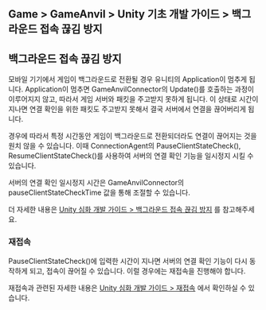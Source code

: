 ## Game > GameAnvil > Unity 기초 개발 가이드 > 백그라운드 접속 끊김 방지

## 백그라운드 접속 끊김 방지

모바일 기기에서 게임이 백그라운드로 전환될 경우 유니티의 Application이 멈추게 됩니다. Application이 멈추면 GameAnvilConnector의 Update()를 호출하는 과정이 이루어지지 않고, 따라서 게임 서버와 패킷을 주고받지 못하게 됩니다. 이 상태로 시간이 지나면 연결 확인을 위한 패킷도 주고받지 못해서 결국 서버에서 연결을 끊어버리게 됩니다.

경우에 따라서 특정 시간동안 게임이 백그라운드로 전환되더라도 연결이 끊어지는 것을 원치 않을 수 있습니다. 이때 ConnectionAgent의 PauseClientStateCheck(), ResumeClientStateCheck()를 사용하여 서버의 연결 확인 기능을 일시정지 시킬 수 있습니다.

서버의 연결 확인 일시정지 시간은 GameAnvilConnector의 pauseClientStateCheckTime 값을 통해 조절할 수 있습니다.

더 자세한 내용은 [Unity 심화 개발 가이드 > 백그라운드 접속 끊김 방지](../unity-advanced/unity-advanced-06-background-connection.md) 를 참고해주세요.

### 재접속

PauseClientStateCheck()에 입력한 시간이 지나면 서버의 연결 확인 기능이 다시 동작하게 되고, 접속이 끊어질 수 있습니다. 이럴 경우에는 재접속을 진행해야 합니다.

재접속과 관련된 자세한 내용은 [Unity 심화 개발 가이드 > 재접속](../unity-advanced/unity-advanced-07-reconnect.md) 에서 확인하실 수 있습니다.